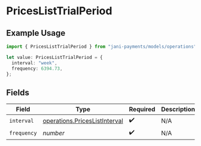 # PricesListTrialPeriod

## Example Usage

```typescript
import { PricesListTrialPeriod } from "jani-payments/models/operations";

let value: PricesListTrialPeriod = {
  interval: "week",
  frequency: 6394.73,
};
```

## Fields

| Field                                                                          | Type                                                                           | Required                                                                       | Description                                                                    |
| ------------------------------------------------------------------------------ | ------------------------------------------------------------------------------ | ------------------------------------------------------------------------------ | ------------------------------------------------------------------------------ |
| `interval`                                                                     | [operations.PricesListInterval](../../models/operations/priceslistinterval.md) | :heavy_check_mark:                                                             | N/A                                                                            |
| `frequency`                                                                    | *number*                                                                       | :heavy_check_mark:                                                             | N/A                                                                            |